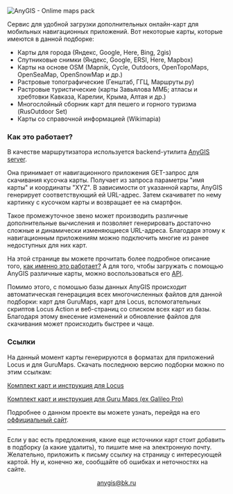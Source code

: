 ![AnyGIS - Onlime maps pack](https://github.com/nnngrach/AnyGIS_maps/raw/master/Web/Img/AnyGIS_logo_and_text.png)

Сервис для удобной загрузки дополнительных онлайн-карт для мобильных навигационных приложений. Вот некоторые карты, которые имеются в данной подборке:

* Карты для города (Яндекс, Google, Here, Bing, 2gis)
* Спутниковые снимки (Яндекс, Google, ERSI, Here, Mapbox)
* Карты на основе OSM (Mapnik, Cycle, Outdoors, OpenTopoMaps, OpenSeaMap, OpenSnowMap и др.)
* Растровые топографические (Генштаб, ГГЦ, Маршруты.ру)
* Растровые туристические (карты Завьялова ММБ; атласы и хребтовки Кавказа, Карелии, Крыма, Алтая и др.)
* Многослойный сборник карт для пешего и горного туризма (RusOutdoor Set)
* Карты со справочной информацией (Wikimapia) 


### Как это работает?

В качестве маршрутизатора используется backend-утилита [AnyGIS server](https://github.com/nnngrach/AnyGIS_server). 

Она принимает от навигационного приложения GET-запрос для скачивания кусочка карты. Получает из запроса параметры "имя карты" и координаты "XYZ". В зависимости от указанной карты, AnyGIS генерирует соответствующий ей URL-адрес. Затем скачиватет по нему картинку с кусочком карты и возвращает ее на смартфон. 

Такое промежуточное звено может производить различные дополнительные вычисления и позволяет генерировать достаточно сложные и динамически изменяющиеся URL-адреса. Благодаря этому к навигационным приложениям можно подключить многие из ранее недоступных для них карт.

На этой странице вы можете прочитать более подробное описание того, [как именно это работает?](https://nnngrach.github.io/AnyGIS_maps/Web/Html/Description) А для того, чтобы загружать с помощью AnyGIS различные карты, можно воспользоваться его [API](https://nnngrach.github.io/AnyGIS_maps/Web/Html/Api).



Помимо этого, с помошью базы данных AnyGIS происходит автоматическая генерациция всех многочисленных файлов для данной подборки: карт для GuruMaps, карт для Locus, вспомогательных скриптов Locus Action и веб-страниц со списком всех карт из базы. Благодаря этому внесение изменений и обновление файлов для скачивания может происходить быстрее и чаще.


### Ссылки

На данный момент карты генерируются в форматах для приложений Locus и для GuruMaps. Скачать последнюю версию подборки можно по этим ссылкам:

[Комплект карт и инструкция для Locus](https://nnngrach.github.io/AnyGIS_maps/Web/Html/Locus)

[Комплект карт и инструкция для Guru Maps (ex Galileo Pro)](https://nnngrach.github.io/AnyGIS_maps/Web/Html/Galileo)




Подробнее о данном проекте вы можете узнать, перейдя на его [оффициальный сайт](https://nnngrach.github.io/AnyGIS_maps/).

---

Если у вас есть предложения, какие еще источники карт стоит добавить в подборку (а какие удалить), то пишите мне на электронную почту. Желательно, приложить к письму ссылку на страницу с интересующей картой. Ну и, конечно же, сообщайте об ошибках и неточностях на сайте.

<p align="center">
<a href="mailto:anygis@bk.ru">anygis@bk.ru</a> 
</p>

